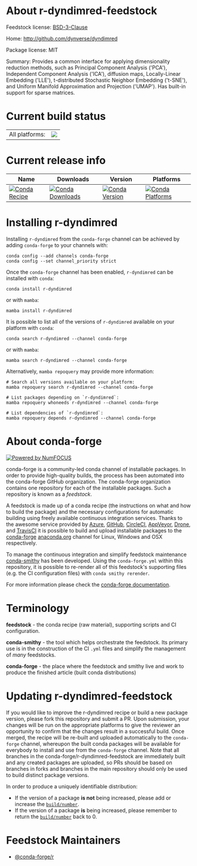 About r-dyndimred-feedstock
===========================

Feedstock license: [BSD-3-Clause](https://github.com/conda-forge/r-dyndimred-feedstock/blob/main/LICENSE.txt)

Home: http://github.com/dynverse/dyndimred

Package license: MIT

Summary: Provides a common interface for applying dimensionality reduction methods, such as Principal Component Analysis ('PCA'), Independent Component Analysis ('ICA'), diffusion maps, Locally-Linear Embedding ('LLE'), t-distributed Stochastic Neighbor Embedding ('t-SNE'), and Uniform Manifold Approximation and Projection ('UMAP'). Has built-in support for sparse matrices.

Current build status
====================


<table><tr><td>All platforms:</td>
    <td>
      <a href="https://dev.azure.com/conda-forge/feedstock-builds/_build/latest?definitionId=8666&branchName=main">
        <img src="https://dev.azure.com/conda-forge/feedstock-builds/_apis/build/status/r-dyndimred-feedstock?branchName=main">
      </a>
    </td>
  </tr>
</table>

Current release info
====================

| Name | Downloads | Version | Platforms |
| --- | --- | --- | --- |
| [![Conda Recipe](https://img.shields.io/badge/recipe-r--dyndimred-green.svg)](https://anaconda.org/conda-forge/r-dyndimred) | [![Conda Downloads](https://img.shields.io/conda/dn/conda-forge/r-dyndimred.svg)](https://anaconda.org/conda-forge/r-dyndimred) | [![Conda Version](https://img.shields.io/conda/vn/conda-forge/r-dyndimred.svg)](https://anaconda.org/conda-forge/r-dyndimred) | [![Conda Platforms](https://img.shields.io/conda/pn/conda-forge/r-dyndimred.svg)](https://anaconda.org/conda-forge/r-dyndimred) |

Installing r-dyndimred
======================

Installing `r-dyndimred` from the `conda-forge` channel can be achieved by adding `conda-forge` to your channels with:

```
conda config --add channels conda-forge
conda config --set channel_priority strict
```

Once the `conda-forge` channel has been enabled, `r-dyndimred` can be installed with `conda`:

```
conda install r-dyndimred
```

or with `mamba`:

```
mamba install r-dyndimred
```

It is possible to list all of the versions of `r-dyndimred` available on your platform with `conda`:

```
conda search r-dyndimred --channel conda-forge
```

or with `mamba`:

```
mamba search r-dyndimred --channel conda-forge
```

Alternatively, `mamba repoquery` may provide more information:

```
# Search all versions available on your platform:
mamba repoquery search r-dyndimred --channel conda-forge

# List packages depending on `r-dyndimred`:
mamba repoquery whoneeds r-dyndimred --channel conda-forge

# List dependencies of `r-dyndimred`:
mamba repoquery depends r-dyndimred --channel conda-forge
```


About conda-forge
=================

[![Powered by
NumFOCUS](https://img.shields.io/badge/powered%20by-NumFOCUS-orange.svg?style=flat&colorA=E1523D&colorB=007D8A)](https://numfocus.org)

conda-forge is a community-led conda channel of installable packages.
In order to provide high-quality builds, the process has been automated into the
conda-forge GitHub organization. The conda-forge organization contains one repository
for each of the installable packages. Such a repository is known as a *feedstock*.

A feedstock is made up of a conda recipe (the instructions on what and how to build
the package) and the necessary configurations for automatic building using freely
available continuous integration services. Thanks to the awesome service provided by
[Azure](https://azure.microsoft.com/en-us/services/devops/), [GitHub](https://github.com/),
[CircleCI](https://circleci.com/), [AppVeyor](https://www.appveyor.com/),
[Drone](https://cloud.drone.io/welcome), and [TravisCI](https://travis-ci.com/)
it is possible to build and upload installable packages to the
[conda-forge](https://anaconda.org/conda-forge) [anaconda.org](https://anaconda.org/)
channel for Linux, Windows and OSX respectively.

To manage the continuous integration and simplify feedstock maintenance
[conda-smithy](https://github.com/conda-forge/conda-smithy) has been developed.
Using the ``conda-forge.yml`` within this repository, it is possible to re-render all of
this feedstock's supporting files (e.g. the CI configuration files) with ``conda smithy rerender``.

For more information please check the [conda-forge documentation](https://conda-forge.org/docs/).

Terminology
===========

**feedstock** - the conda recipe (raw material), supporting scripts and CI configuration.

**conda-smithy** - the tool which helps orchestrate the feedstock.
                   Its primary use is in the construction of the CI ``.yml`` files
                   and simplify the management of *many* feedstocks.

**conda-forge** - the place where the feedstock and smithy live and work to
                  produce the finished article (built conda distributions)


Updating r-dyndimred-feedstock
==============================

If you would like to improve the r-dyndimred recipe or build a new
package version, please fork this repository and submit a PR. Upon submission,
your changes will be run on the appropriate platforms to give the reviewer an
opportunity to confirm that the changes result in a successful build. Once
merged, the recipe will be re-built and uploaded automatically to the
`conda-forge` channel, whereupon the built conda packages will be available for
everybody to install and use from the `conda-forge` channel.
Note that all branches in the conda-forge/r-dyndimred-feedstock are
immediately built and any created packages are uploaded, so PRs should be based
on branches in forks and branches in the main repository should only be used to
build distinct package versions.

In order to produce a uniquely identifiable distribution:
 * If the version of a package **is not** being increased, please add or increase
   the [``build/number``](https://docs.conda.io/projects/conda-build/en/latest/resources/define-metadata.html#build-number-and-string).
 * If the version of a package **is** being increased, please remember to return
   the [``build/number``](https://docs.conda.io/projects/conda-build/en/latest/resources/define-metadata.html#build-number-and-string)
   back to 0.

Feedstock Maintainers
=====================

* [@conda-forge/r](https://github.com/conda-forge/r/)


